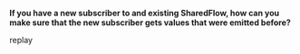 **If you have a new subscriber to and existing SharedFlow, how can you make sure that the new subscriber gets values that were emitted before?**

<div class="hint">
  replay
</div>
